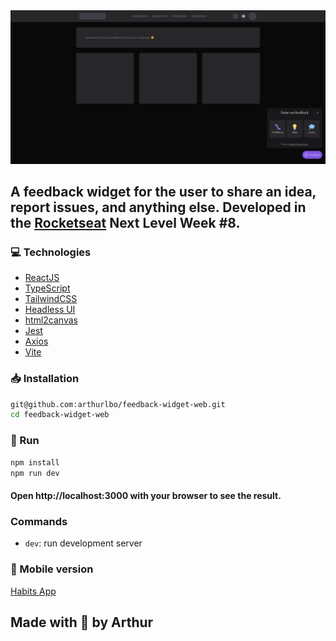 <img src="./src/Assets/readme.png" alt="readme image" />

## A feedback widget for the user to share an idea, report issues, and anything else. Developed in the [Rocketseat](https://www.rocketseat.com.br/) Next Level Week #8.

### 💻 Technologies

- [ReactJS](https://reactjs.org/)
- [TypeScript](https://www.typescriptlang.org/)
- [TailwindCSS](https://tailwindcss.com/)
- [Headless UI](https://headlessui.com/)
- [html2canvas](https://html2canvas.hertzen.com/)
- [Jest](https://jestjs.io/)
- [Axios](https://axios-http.com/ptbr/docs/intro)
- [Vite](https://vitejs.dev/)

### 📥 Installation

```bash
git@github.com:arthurlbo/feedback-widget-web.git
cd feedback-widget-web
```

### 🚀 Run

```bash
npm install
npm run dev
```
#### Open http://localhost:3000 with your browser to see the result.

### Commands

- `dev`: run development server

### 📱 Mobile version
[Habits App](https://github.com/arthurlbo/feedback-widget-app)

## Made with 💜 by Arthur

